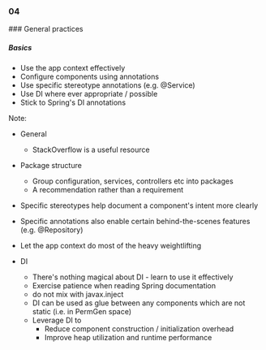 
<h3 class="chapter-number">04</h3>
### General practices

##### Basics

* Use the app context effectively
* Configure components using annotations
* Use specific stereotype annotations (e.g. @Service)
* Use DI where ever appropriate / possible
* Stick to Spring's DI annotations

Note:

* General
  * StackOverflow is a useful resource
* Package structure
  * Group configuration, services, controllers etc into packages
  * A recommendation rather than a requirement

* Specific stereotypes help document a component's intent more clearly
* Specific annotations also enable certain behind-the-scenes features (e.g. @Repository)
* Let the app context do most of the heavy weightlifting

* DI  
  * There's nothing magical about DI - learn to use it effectively
  * Exercise patience when reading Spring documentation
  * do not mix with javax.inject
  * DI can be used as glue between any components which are not static (i.e. in PermGen space)
  * Leverage DI to
    * Reduce component construction / initialization overhead
    * Improve heap utilization and runtime performance
